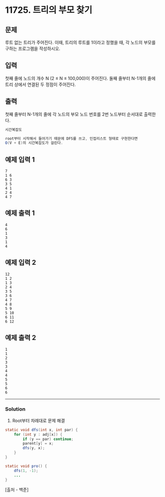 # 11725. 트리의 부모 찾기

## 문제

루트 없는 트리가 주어진다. 이때, 트리의 루트를 1이라고 정했을 때, 각 노드의 부모를 구하는 프로그램을 작성하시오.

## 입력

첫째 줄에 노드의 개수 N (2 ≤ N ≤ 100,000)이 주어진다. 둘째 줄부터 N-1개의 줄에 트리 상에서 연결된 두 정점이 주어진다.

## 출력

첫째 줄부터 N-1개의 줄에 각 노드의 부모 노드 번호를 2번 노드부터 순서대로 출력한다.

```java
시간복잡도

root부터 시작해서 들어가기 때문에 DFS를 쓰고, 인접리스트 형태로 구현한다면
O(V + E)의 시간복잡도가 걸린다.
```

## 예제 입력 1

```
7
1 6
6 3
3 5
4 1
2 4
4 7

```

## 예제 출력 1

```
4
6
1
3
1
4

```

## 예제 입력 2

```
12
1 2
1 3
2 4
3 5
3 6
4 7
4 8
5 9
5 10
6 11
6 12

```

## 예제 출력 2

```
1
1
2
3
3
4
4
5
5
6
6
```

---

### Solution

1. Root부터 차례대로 문제 해결

```java
static void dfs(int x, int par) {
    for (int y : adj[x]) {
        if (y == par) continue;
        parent[y] = x;
        dfs(y, x);
    }
}

static void pro() {
	dfs(1, -1);
	...
}
```

[출처 - 백준]
